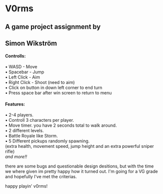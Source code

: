# V0rms
## A game project assignment by
## Simon Wikström

#### Controlls:
 • WASD - Move  
 • Spacebar - Jump  
 • Left Click - Aim  
 • Right Click - Shoot (need to aim)  
 • Click on button in down left corner to end turn  
 • Press space bar after win screen to return to menu  

#### Features:
 • 2-4 players.  
 • Controll 3 characters per player.  
 • Move timer. you have 2 seconds total to walk around.  
 • 2 different levels.  
 • Battle Royale like Storm.  
 • 5 Different pickups randomly spawning.  
   (extra health, movement speed, jump height and an extra powerful sniper rifle)  
*and more!!*  

there are some bugs and questionable design desitions, but with the time we where given im pretty happy how it turned out.
I'm going for a VG grade and hopefully I've met the criterias.

happy playin' v0rms!
